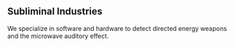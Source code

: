 ## Subliminal Industries

We specialize in software and hardware to detect directed energy weapons and the microwave auditory effect.
